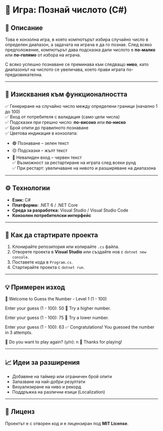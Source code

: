 # 🎯 Игра: Познай числото (C#)

## 📝 Описание

Това е конзолна игра, в която компютърът избира случайно число в определен диапазон, а задачата на играча е да го познае. След всяко предположение, компютърът дава подсказка дали числото е **по-малко** или **по-голямо** от избора на играча.

С всяко успешно познаване се преминава към следващо **ниво**, като диапазонът на числото се увеличава, което прави играта по-предизвикателна.

---

## 📌 Изисквания към функционалността

✅ Генериране на случайно число между определени граници (начално 1 до 100)  
✅ Вход от потребителя с валидация (само цели числа)  
✅ Подсказки при грешно число: **по-високо** или **по-ниско**  
✅ Брой опити до правилното познаване  
✅ Цветова индикация в конзолата:
- 🟢 Познаване – зелен текст
- 🟡 Подсказки – жълт текст
- 🔴 Невалиден вход – червен текст  
✅ Възможност за рестартиране на играта след всеки рунд  
✅ При рестарт: увеличаване на нивото и разширяване на диапазона

---

## ⚙️ Технологии

- **Език:** C#  
- **Платформа:** .NET 6 / .NET Core  
- **Среда за разработка:** Visual Studio / Visual Studio Code  
- **Конзолен потребителски интерфейс**

---

## 🚀 Как да стартирате проекта

1. Клонирайте репозитория или копирайте `.cs` файла.
2. Отворете проекта в **Visual Studio** или създайте нов с `dotnet new console`.
3. Поставете кода в `Program.cs`.
4. Стартирайте проекта с `dotnet run`.

---

## 💡 Примерен изход

🎯 Welcome to Guess the Number - Level 1 (1 - 100)

Enter your guess (1 - 100): 50
🔼 Try a higher number.

Enter your guess (1 - 100): 75
🔽 Try a lower number.

Enter your guess (1 - 100): 63
✅ Congratulations! You guessed the number in 3 attempts.

🔁 Do you want to play again? (y/n): n
👋 Thanks for playing!

---

## 📈 Идеи за разширения

- Добавяне на таймер или ограничен брой опити
- Запазване на най-добри резултати
- Визуализиране на ниво и рекорд
- Поддръжка на различни езици (Localization)

---

## 📄 Лиценз

Проектът е с отворен код и е лицензиран под **MIT License**.
